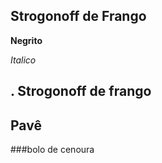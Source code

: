## Strogonoff de Frango

**Negrito**

_Italico_

## . Strogonoff de frango

## Pavê

###bolo de cenoura



